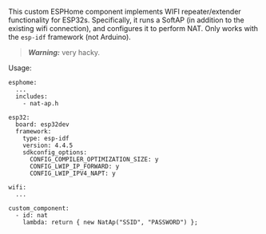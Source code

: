 This custom ESPHome component implements WIFI repeater/extender functionality
for ESP32s. Specifically, it runs a SoftAP (in addition to the existing wifi connection), and configures it to perform NAT. Only works with the `esp-idf` framework (not Arduino).

> **_Warning:_** very hacky.

Usage:
```
esphome:
  ...
  includes:
    - nat-ap.h

esp32:
  board: esp32dev
  framework:
    type: esp-idf
    version: 4.4.5
    sdkconfig_options:
      CONFIG_COMPILER_OPTIMIZATION_SIZE: y
      CONFIG_LWIP_IP_FORWARD: y
      CONFIG_LWIP_IPV4_NAPT: y

wifi:
  ...

custom_component:
  - id: nat
    lambda: return { new NatAp("SSID", "PASSWORD") };
```
